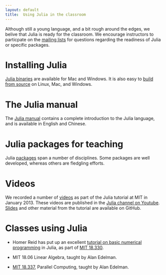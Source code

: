 ```yaml
---
layout: default
title:  Using Julia in the classroom
---
```


Although still a young language, and a bit rough around the edges, we belive that Julia is ready for the classroom. We encourage instructors to particpate on the [mailing lists](http://julialang.org/community/) for questions regarding the readiness of Julia or specific packages.

# Installing Julia

[Julia binaries](http://julialang.org/downloads/) are available for Mac and Windows. It is also easy to [build from source](http://github.com/juliaLang/julia/) on Linux, Mac, and Windows.

# The Julia manual

The [Julia manual](http://docs.julialang.org/en/latest/) contains a complete introduction to the Julia language, and is available in English and Chinese.

# Julia packages for teaching

Julia [packages](http://docs.julialang.org/en/latest/packages/packagelist.html) span a number of disciplines. Some packages are well developed, whereas others are fledgling efforts.

# Videos

We recorded a number of [videos](http://julialang.org/blog/2013/03/julia-tutorial-MIT/) as part of the Julia tutorial at MIT in January 2013. These videos are published in the [Julia channel on Youtube](http://www.youtube.com/user/JuliaLanguage). [Slides](http://beowulf.csail.mit.edu/18.337/index.html) and other material from the tutorial are available on GitHub.

# Classes using Julia

* Homer Reid has put up an excellent [tutorial on basic numerical programming](http://homerreid.ath.cx/teaching/18.330/JuliaProgramming.shtml) in Julia, as part of [MIT 18.330](http://homerreid.ath.cx/teaching/18.330/).

* MIT 18.06 Linear Algebra, taught by Alan Edelman.

* [MIT 18.337](http://beowulf.csail.mit.edu/18.337/index.html), Parallel Computing, taught by Alan Edelman.
